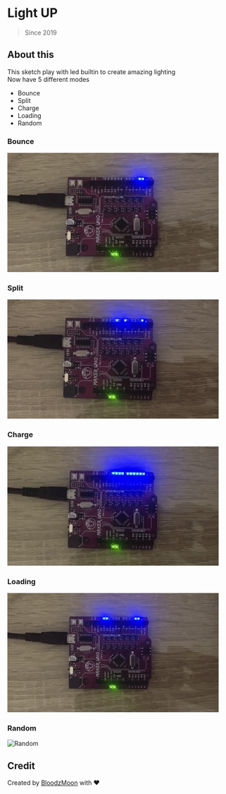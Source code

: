 
# Light UP

> Since 2019

## About this

This sketch play with led builtin to create amazing lighting  
Now have 5 different modes  

- Bounce  
- Split  
- Charge  
- Loading  
- Random  

### Bounce

![Bounce](https://github.com/BloodzMoon/maker-uno/blob/master/lightup/gif/mode1.gif)

### Split

![Split](https://github.com/BloodzMoon/maker-uno/blob/master/lightup/gif/mode2.gif)

### Charge

![Charge](https://github.com/BloodzMoon/maker-uno/blob/master/lightup/gif/mode3.gif)

### Loading

![Loading](https://github.com/BloodzMoon/maker-uno/blob/master/lightup/gif/mode4.gif)

### Random

![Random](https://github.com/BloodzMoon/maker-uno/blob/master/lightup/gif/mode5.gif)

## Credit

Created by [BloodzMoon](https://github.com/BloodzMoon/) with ❤
